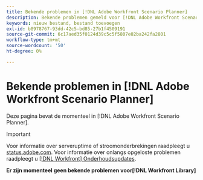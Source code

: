 ```yaml
---
title: Bekende problemen in [!DNL Adobe Workfront Scenario Planner]
description: Bekende problemen gemeld voor [!DNL Adobe Workfront Scenario Planner]
keywords: nieuw bestand, bestand toevoegen
exl-id: b8978767-93dd-42c5-bd85-27b1f4509191
source-git-commit: 6c17aed35f0124d39c5c5f5807e02ba242fa2801
workflow-type: tm+mt
source-wordcount: '50'
ht-degree: 0%

---
```


# Bekende problemen in [!DNL Adobe Workfront Scenario Planner]

Deze pagina bevat de momenteel in [!DNL Adobe Workfront Scenario Planner].

>[!IMPORTANT]
>
>Voor informatie over serveruptime of stroomonderbrekingen raadpleegt u [status.adobe.com](https://status.adobe.com). Voor informatie over onlangs opgeloste problemen raadpleegt u [[!DNL Workfront] Onderhoudsupdates](../maintenance/current-updates.md).

**Er zijn momenteel geen bekende problemen voor[!DNL Workfront Library]**
<!--


-->
